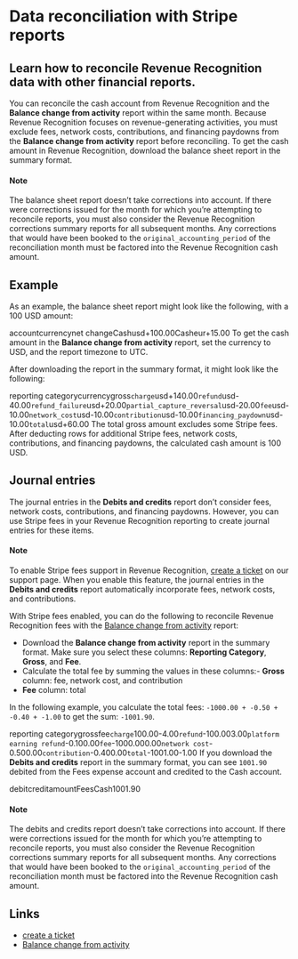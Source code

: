 # Data reconciliation with Stripe reports

## Learn how to reconcile Revenue Recognition data with other financial reports.

You can reconcile the cash account from Revenue Recognition and the **Balance
change from activity** report within the same month. Because Revenue Recognition
focuses on revenue-generating activities, you must exclude fees, network costs,
contributions, and financing paydowns from the **Balance change from activity**
report before reconciling. To get the cash amount in Revenue Recognition,
download the balance sheet report in the summary format.

#### Note

The balance sheet report doesn’t take corrections into account. If there were
corrections issued for the month for which you’re attempting to reconcile
reports, you must also consider the Revenue Recognition corrections summary
reports for all subsequent months. Any corrections that would have been booked
to the `original_accounting_period` of the reconciliation month must be factored
into the Revenue Recognition cash amount.

## Example

As an example, the balance sheet report might look like the following, with a
100 USD amount:

accountcurrencynet changeCashusd+100.00Casheur+15.00
To get the cash amount in the **Balance change from activity** report, set the
currency to USD, and the report timezone to UTC.

After downloading the report in the summary format, it might look like the
following:

reporting
categorycurrencygross`charge`usd+140.00`refund`usd-40.00`refund_failure`usd+20.00`partial_capture_reversal`usd-20.00`fee`usd-10.00`network_cost`usd-10.00`contribution`usd-10.00`financing_paydown`usd-10.00`total`usd+60.00
The total gross amount excludes some Stripe fees. After deducting rows for
additional Stripe fees, network costs, contributions, and financing paydowns,
the calculated cash amount is 100 USD.

## Journal entries

The journal entries in the **Debits and credits** report don’t consider fees,
network costs, contributions, and financing paydowns. However, you can use
Stripe fees in your Revenue Recognition reporting to create journal entries for
these items.

#### Note

To enable Stripe fees support in Revenue Recognition, [create a
ticket](https://support.stripe.com/contact/email?topic=financial_reports) on our
support page. When you enable this feature, the journal entries in the **Debits
and credits** report automatically incorporate fees, network costs, and
contributions.

With Stripe fees enabled, you can do the following to reconcile Revenue
Recognition fees with the [Balance change from
activity](https://docs.stripe.com/reports/balance) report:

- Download the **Balance change from activity** report in the summary format.
Make sure you select these columns: **Reporting Category**, **Gross**, and
**Fee**.
- Calculate the total fee by summing the values in these columns:- **Gross**
column: fee, network cost, and contribution
- **Fee** column: total

In the following example, you calculate the total fees: `-1000.00 + -0.50 +
-0.40 + -1.00` to get the sum: `-1001.90`.

reporting categorygrossfee`charge`100.00-4.00`refund`-100.003.00`platform
earning refund`-0.100.00`fee`-1000.000.00`network
cost`-0.500.00`contribution`-0.400.00`total`-1001.00-1.00
If you download the **Debits and credits** report in the summary format, you can
see `1001.90` debited from the Fees expense account and credited to the Cash
account.

debitcreditamountFeesCash1001.90
#### Note

The debits and credits report doesn’t take corrections into account. If there
were corrections issued for the month for which you’re attempting to reconcile
reports, you must also consider the Revenue Recognition corrections summary
reports for all subsequent months. Any corrections that would have been booked
to the `original_accounting_period` of the reconciliation month must be factored
into the Revenue Recognition cash amount.

## Links

- [create a
ticket](https://support.stripe.com/contact/email?topic=financial_reports)
- [Balance change from activity](https://docs.stripe.com/reports/balance)